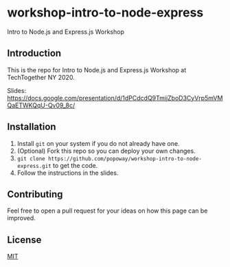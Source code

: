 # workshop-intro-to-node-express

Intro to Node.js and Express.js Workshop

## Introduction

This is the repo for Intro to Node.js and Express.js Workshop at TechTogether NY 2020.

Slides: https://docs.google.com/presentation/d/1dPCdcdQ9TmijZboD3CyVrp5mVMQaETWKQqU-Qv09_8c/  

## Installation

1. Install `git` on your system if you do not already have one.
2. (Optional) Fork this repo so you can deploy your own changes.
3. `git clone https://github.com/popoway/workshop-intro-to-node-express.git` to get the code.
4. Follow the instructions in the slides.

## Contributing

Feel free to open a pull request for your ideas on how this page can be improved.

## License

[MIT](https://popoway.mit-license.org/)
